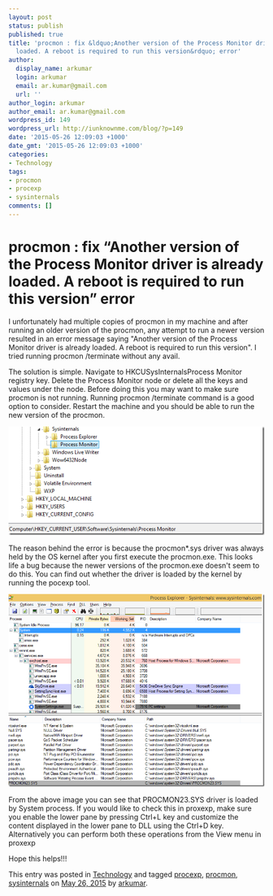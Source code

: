 ```yaml
---
layout: post
status: publish
published: true
title: 'procmon : fix &ldquo;Another version of the Process Monitor driver is already
  loaded. A reboot is required to run this version&rdquo; error'
author:
  display_name: arkumar
  login: arkumar
  email: ar.kumar@gmail.com
  url: ''
author_login: arkumar
author_email: ar.kumar@gmail.com
wordpress_id: 149
wordpress_url: http://iunknownme.com/blog/?p=149
date: '2015-05-26 12:09:03 +1000'
date_gmt: '2015-05-26 12:09:03 +1000'
categories:
- Technology
tags:
- procmon
- procexp
- sysinternals
comments: []
---
```

# procmon : fix “Another version of the Process Monitor driver is already loaded. A reboot is required to run this version” error

I unfortunately had multiple copies of procmon in my machine and after running an older version of the procmon, any attempt to run a newer version resulted in an error message saying "Another version of the Process Monitor driver is already loaded. A reboot is required to run this version". I tried running procmon /terminate without any avail. 

The solution is simple. Navigate to HKCUSysInternalsProcess Monitor registry key. Delete the Process Monitor node or delete all the keys and values under the node. Before doing this you may want to make sure procmon is not running. Running procmon /terminate command is a good option to consider. Restart the machine and you should be able to run the new version of the procmon.

![registry][1]

The reason behind the error is because the procmon*.sys driver was always held by the OS kernel after you first execute the procmon.exe. This looks life a bug because the newer versions of the procmon.exe doesn't seem to do this. You can find out whether the driver is loaded by the kernel by running the pocexp tool.

![procexp][2]

From the above image you can see that PROCMON23.SYS driver is loaded by System process. If you would like to check this in proxexp, make sure you enable the lower pane by pressing Ctrl+L key and customize the content displayed in the lower pane to DLL using the Ctrl+D key. Alternatively you can perform both these operations from the View menu in proxexp

Hope this helps!!!

This entry was posted in [Technology][3] and tagged [procexp][4], [procmon][5], [sysinternals][6] on [May 26, 2015][7] by [arkumar][8]. 

[1]: /uploads/2015/05/registry_thumb.png "registry"
[2]: /uploads/2015/05/procexp_thumb.png "procexp"
[3]: http://iunknownme.com/blog/category/technology/
[4]: http://iunknownme.com/blog/tag/procexp/
[5]: http://iunknownme.com/blog/tag/procmon/
[6]: http://iunknownme.com/blog/tag/sysinternals/
[7]: http://iunknownme.com/blog/2015/05/26/procmon-fix-another-version-of-the-process-monitor-driver-is-already-loaded-a-reboot-is-required-to-run-this-version-error/ "12:09 pm"
[8]: http://iunknownme.com/blog/author/arkumar/ "View all posts by arkumar"
